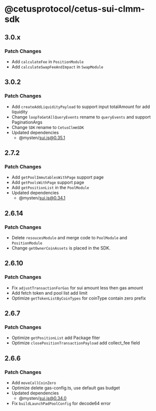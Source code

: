 # @cetusprotocol/cetus-sui-clmm-sdk


## 3.0.x

### Patch Changes

- Add `calculateFee` in `PositionModule`
- Add `calculateSwapFeeAndImpact` in `SwapModule`

## 3.0.2

### Patch Changes

- Add `createAddLiquidityPayload` to support input totalAmount for add liquidity
- Change `loopToGetAllQueryEvents` rename to `queryEvents` and support PaginationArgs
- Change `SDK` rename to `CetusClmmSDK`
- Updated dependencies
  - @mysten/sui.js@0.35.1

## 2.7.2

### Patch Changes

- Add `getPoolImmutablesWithPage` support page
- Add `getPoolsWithPage` support page
- Add `getPositionList` in the `PoolModule`
- Updated dependencies
  - @mysten/sui.js@0.34.1

## 2.6.14

### Patch Changes

- Delete `resoucesModule` and merge code to `PoolModule` and `PositionModule`
- Change `getOwnerCoinAssets` is placed in the SDK.

## 2.6.10

### Patch Changes

- Fix `adjustTransactionForGas` for sui amount less then gas amount
- Add  fetch token and pool list add limit
- Optimize `getTokenListByCoinTypes` for coinType contain zero prefix

## 2.6.7

### Patch Changes

- Optimize `getPositionList` add Package fiter
- Optimize `closePositionTransactionPayload` add collect_fee field

## 2.6.6

### Patch Changes

- Add `moveCallCoinZero`
- Optimize delete gas-config.ts, use default gas budget
- Updated dependencies
  - @mysten/sui.js@0.34.0
- Fix `buildLaunchPadPoolConfig` for decode64 error
